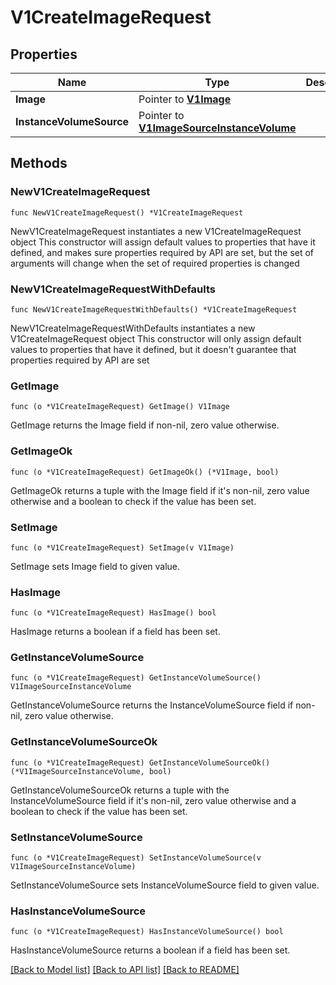 # V1CreateImageRequest

## Properties

Name | Type | Description | Notes
------------ | ------------- | ------------- | -------------
**Image** | Pointer to [**V1Image**](v1Image.md) |  | [optional] 
**InstanceVolumeSource** | Pointer to [**V1ImageSourceInstanceVolume**](v1ImageSourceInstanceVolume.md) |  | [optional] 

## Methods

### NewV1CreateImageRequest

`func NewV1CreateImageRequest() *V1CreateImageRequest`

NewV1CreateImageRequest instantiates a new V1CreateImageRequest object
This constructor will assign default values to properties that have it defined,
and makes sure properties required by API are set, but the set of arguments
will change when the set of required properties is changed

### NewV1CreateImageRequestWithDefaults

`func NewV1CreateImageRequestWithDefaults() *V1CreateImageRequest`

NewV1CreateImageRequestWithDefaults instantiates a new V1CreateImageRequest object
This constructor will only assign default values to properties that have it defined,
but it doesn't guarantee that properties required by API are set

### GetImage

`func (o *V1CreateImageRequest) GetImage() V1Image`

GetImage returns the Image field if non-nil, zero value otherwise.

### GetImageOk

`func (o *V1CreateImageRequest) GetImageOk() (*V1Image, bool)`

GetImageOk returns a tuple with the Image field if it's non-nil, zero value otherwise
and a boolean to check if the value has been set.

### SetImage

`func (o *V1CreateImageRequest) SetImage(v V1Image)`

SetImage sets Image field to given value.

### HasImage

`func (o *V1CreateImageRequest) HasImage() bool`

HasImage returns a boolean if a field has been set.

### GetInstanceVolumeSource

`func (o *V1CreateImageRequest) GetInstanceVolumeSource() V1ImageSourceInstanceVolume`

GetInstanceVolumeSource returns the InstanceVolumeSource field if non-nil, zero value otherwise.

### GetInstanceVolumeSourceOk

`func (o *V1CreateImageRequest) GetInstanceVolumeSourceOk() (*V1ImageSourceInstanceVolume, bool)`

GetInstanceVolumeSourceOk returns a tuple with the InstanceVolumeSource field if it's non-nil, zero value otherwise
and a boolean to check if the value has been set.

### SetInstanceVolumeSource

`func (o *V1CreateImageRequest) SetInstanceVolumeSource(v V1ImageSourceInstanceVolume)`

SetInstanceVolumeSource sets InstanceVolumeSource field to given value.

### HasInstanceVolumeSource

`func (o *V1CreateImageRequest) HasInstanceVolumeSource() bool`

HasInstanceVolumeSource returns a boolean if a field has been set.


[[Back to Model list]](../README.md#documentation-for-models) [[Back to API list]](../README.md#documentation-for-api-endpoints) [[Back to README]](../README.md)


